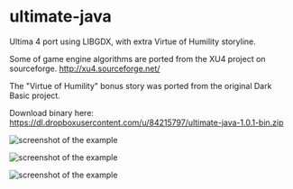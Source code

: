 ultimate-java
=========

Ultima 4 port using LIBGDX, with extra Virtue of Humility storyline.

Some of game engine algorithms are ported from the XU4 project on sourceforge.
http://xu4.sourceforge.net/

The "Virtue of Humility" bonus story was ported from the original Dark Basic project.

Download binary here: https://dl.dropboxusercontent.com/u/84215797/ultimate-java-1.0.1-bin.zip

![screenshot of the example](https://raw.github.com/pantinor/ultimate-java/master/shot2.png)

![screenshot of the example](https://raw.github.com/pantinor/ultimate-java/master/shot3.png)

![screenshot of the example](https://raw.github.com/pantinor/ultimate-java/master/shot1.png)